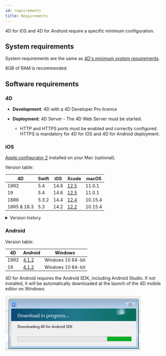 ```yaml
---
id: requirements
title: Requirements
---
```


4D for iOS and 4D for Android require a specific minimum configuration.


## System requirements

System requirements are the same as [4D's minimum system requirements](https://us.4d.com/product-download/Feature-Release).

8GB of RAM is recommended.


## Software requirements

### 4D

- **Development**: 4D with a 4D Developer Pro licence

- **Deployment**: 4D Server - The 4D Web Server must be started.
	- HTTP and HTTPS ports must be enabled and correctly configured. HTTPS is mandatory for 4D for iOS and 4D for Android deployment.


### iOS

[Apple configurator 2](https://itunes.apple.com/us/app/apple-configurator-2/id1037126344) installed on your Mac (optional). 

Version table:

| 4D | Swift | iOS | Xcode | macOS |
|---|---|---|---|---|
| 19R2 | 5.4| 14.6 | [12.5](https://developer.apple.com/services-account/download?path=/Developer_Tools/Xcode_12.5/Xcode_12.5.xip) | 11.0.1 |  
| 19  | 5.4| 14.6 | [12.5](https://developer.apple.com/services-account/download?path=/Developer_Tools/Xcode_12.5/Xcode_12.5.xip) | 11.0.1 |  
| 18R6  | 5.3.2| 14.4 | [12.4](https://developer.apple.com/services-account/download?path=/Developer_Tools/Xcode_12.4/Xcode_12.4.xip) | 10.15.4 |
| 18R5 & 18.3  | 5.3 | 14.2 | [12.2](https://developer.apple.com/services-account/download?path=/Developer_Tools/Xcode_12.2/Xcode_12.2.xip) | 10.15.4 |

<details><summary>Version history</summary>

| 4D | Swift | iOS | Xcode | macOS |
|---|---|---|---|---|
| 18R4  | 5.3 | 14.0| 12.0|10.15.4|
| 18R3  | 5.2.4 | 13.5|11.5|10.15.2|
| 18.2  | 5.2 | 13.4|11.4|10.15.2|
| 18.1  | 5.1.3 | 13.3| 11.3.1 | 10.14.4 |
| 18R2  | 5.1.3 | 13.3| 11.3.1 | 10.14.4 |
| 18  | 5.1 | 13.2| 11.2 | 10.14.4 |
| 17R6  | 5.0 | 12.2 | 10.2.1 | 10.14.4 |
| 17R5  | 4.2.1 | 12.2 | 10.2 | 10.14.3 |
| 17R4  | 4.2.1 | 12 | 10.1 | 10.13.6 |
| 17R3  | 4.2 | 12 | 10.0 | 10.13.6 |
| 17R2 | 4.1.2| 11.4 | 9.4 | 10.13.2 |
| 17R2 | 4.1| 11.3 | 9.3.1 | 10.13.2 |
</details>

### Android

Version table:

| 4D | Android | Windows |
|---|---|---|
| 19R2 | [4.1.2](https://developer.android.com/studio/archive) | Windows 10 64-bit |
| 19 | [4.1.2](https://developer.android.com/studio/archive) | Windows 10 64-bit |

4D for Android requires the Android SDK, including Android Studio. If not installed, it will be automatically downloaded at the launch of the 4D mobile editor on Windows:

![sdk](img/install-android.png)








